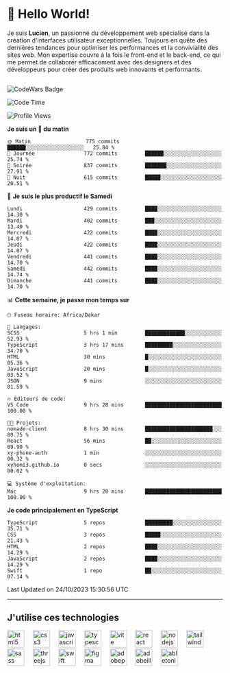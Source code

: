 # 👋 Hello World!

Je suis **Lucien**, un passionné du développement web spécialisé dans la création d'interfaces utilisateur exceptionnelles. Toujours en quête des dernières tendances pour optimiser les performances et la convivialité des sites web. Mon expertise couvre à la fois le front-end et le back-end, ce qui me permet de collaborer efficacement avec des designers et des développeurs pour créer des produits web innovants et performants.

##

![CodeWars Badge](https://www.codewars.com/users/xyhomi3/badges/small)

<!--START_SECTION:waka-->
![Code Time](http://img.shields.io/badge/Code%20Time-134%20hrs%2057%20mins-blue)

![Profile Views](http://img.shields.io/badge/Vues%20du%20profil-1-blue)

**Je suis un 🐤 du matin** 

```text
🌞 Matin                  775 commits         ██████░░░░░░░░░░░░░░░░░░░   25.84 % 
🌆 Journée                772 commits         ██████░░░░░░░░░░░░░░░░░░░   25.74 % 
🌃 Soirée                 837 commits         ███████░░░░░░░░░░░░░░░░░░   27.91 % 
🌙 Nuit                   615 commits         █████░░░░░░░░░░░░░░░░░░░░   20.51 % 
```
📅 **Je suis le plus productif le Samedi** 

```text
Lundi                    429 commits         ████░░░░░░░░░░░░░░░░░░░░░   14.30 % 
Mardi                    402 commits         ███░░░░░░░░░░░░░░░░░░░░░░   13.40 % 
Mercredi                 422 commits         ████░░░░░░░░░░░░░░░░░░░░░   14.07 % 
Jeudi                    422 commits         ████░░░░░░░░░░░░░░░░░░░░░   14.07 % 
Vendredi                 441 commits         ████░░░░░░░░░░░░░░░░░░░░░   14.70 % 
Samedi                   442 commits         ████░░░░░░░░░░░░░░░░░░░░░   14.74 % 
Dimanche                 441 commits         ████░░░░░░░░░░░░░░░░░░░░░   14.70 % 
```


📊 **Cette semaine, je passe mon temps sur** 

```text
🕑︎ Fuseau horaire: Africa/Dakar

💬 Langages: 
SCSS                     5 hrs 1 min         █████████████░░░░░░░░░░░░   52.93 % 
TypeScript               3 hrs 17 mins       █████████░░░░░░░░░░░░░░░░   34.70 % 
HTML                     30 mins             █░░░░░░░░░░░░░░░░░░░░░░░░   05.36 % 
JavaScript               20 mins             █░░░░░░░░░░░░░░░░░░░░░░░░   03.52 % 
JSON                     9 mins              ░░░░░░░░░░░░░░░░░░░░░░░░░   01.59 % 

🔥 Éditeurs de code: 
VS Code                  9 hrs 28 mins       █████████████████████████   100.00 % 

🐱‍💻 Projets: 
nomade-client            8 hrs 30 mins       ██████████████████████░░░   89.75 % 
React                    56 mins             ██░░░░░░░░░░░░░░░░░░░░░░░   09.90 % 
xy-phone-auth            1 min               ░░░░░░░░░░░░░░░░░░░░░░░░░   00.32 % 
xyhomi3.github.io        0 secs              ░░░░░░░░░░░░░░░░░░░░░░░░░   00.02 % 

💻 Système d'exploitation: 
Mac                      9 hrs 28 mins       █████████████████████████   100.00 % 
```

**Je code principalement en TypeScript** 

```text
TypeScript               5 repos             █████████░░░░░░░░░░░░░░░░   35.71 % 
CSS                      3 repos             █████░░░░░░░░░░░░░░░░░░░░   21.43 % 
HTML                     2 repos             ████░░░░░░░░░░░░░░░░░░░░░   14.29 % 
JavaScript               2 repos             ████░░░░░░░░░░░░░░░░░░░░░   14.29 % 
Swift                    1 repo              ██░░░░░░░░░░░░░░░░░░░░░░░   07.14 % 
```




 Last Updated on 24/10/2023 15:30:56 UTC
<!--END_SECTION:waka-->
---

## J'utilise ces technologies

<div align="left">
  <img src="https://skillicons.dev/icons?i=html" height="40" alt="html5 logo"  />
  <img width="12" />
  <img src="https://skillicons.dev/icons?i=css" height="40" alt="css3 logo"  />
  <img width="12" />
  <img src="https://skillicons.dev/icons?i=js" height="40" alt="javascript logo"  />
  <img width="12" />
  <img src="https://skillicons.dev/icons?i=ts" height="40" alt="typescript logo"  />
  <img width="12" />
  <img src="https://skillicons.dev/icons?i=vite" height="40" alt="vite logo"  />
  <img width="12" />
  <img src="https://skillicons.dev/icons?i=react" height="40" alt="react logo"  />
  <img width="12" />
  <img src="https://cdn.jsdelivr.net/gh/devicons/devicon/icons/nodejs/nodejs-original.svg" height="40" alt="nodejs logo"  />
  <img width="12" />
  <img src="https://skillicons.dev/icons?i=tailwind" height="40" alt="tailwindcss logo"  />
  <img width="12" />
  <img src="https://skillicons.dev/icons?i=sass" height="40" alt="sass logo"  />
  <img width="12" />
  <img src="https://skillicons.dev/icons?i=threejs" height="40" alt="threejs logo"  />
  <img width="12" />
  <img src="https://skillicons.dev/icons?i=swift" height="40" alt="swift logo"  />
  <img width="12" />
  <img src="https://skillicons.dev/icons?i=figma" height="40" alt="figma logo"  />
  <img width="12" />
  <img src="https://skillicons.dev/icons?i=ps" height="40" alt="adobephotoshop logo"  />
  <img width="12" />
  <img src="https://skillicons.dev/icons?i=ai" height="40" alt="adobeillustrator logo"  />
  <img width="12" />
  <img src="https://skillicons.dev/icons?i=ableton" height="40" alt="abletonlive logo"  />
</div>



